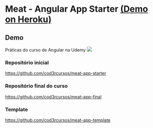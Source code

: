# Meat - Angular App Starter <a href="https://tiagoboeing-meat.herokuapp.com/#/">(Demo on Heroku)</a>

## Demo
Práticas do curso de Angular na Udemy
<img src="http://g.recordit.co/5aTVmS9ruU.gif"/>

### Repositório inicial
https://github.com/cod3rcursos/meat-app-starter

### Repositório final do curso
https://github.com/cod3rcursos/meat-app-final

### Template
https://github.com/cod3rcursos/meat-app-template
